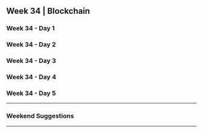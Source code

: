 ## Week 34 | Blockchain

### Week 34 - Day 1

### Week 34 - Day 2

### Week 34 - Day 3

### Week 34 - Day 4

### Week 34 - Day 5

---

### Weekend Suggestions

---

